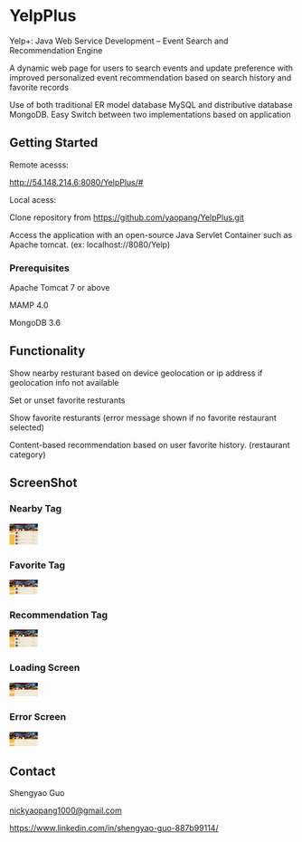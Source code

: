 

# YelpPlus 

Yelp+: Java Web Service Development – Event Search and Recommendation Engine 

A dynamic web page for users to search events and update preference with improved personalized event recommendation based on search history and favorite records 

Use of both traditional ER model database MySQL and distributive database MongoDB. Easy Switch between two implementations based on application 

## Getting Started

Remote acesss:  <br />

http://54.148.214.6:8080/YelpPlus/#

Local acess:<br />

Clone repository from https://github.com/yaopang/YelpPlus.git  <br />

Access the application with an open-source Java Servlet Container such as Apache tomcat. (ex: localhost://8080/Yelp) 

### Prerequisites
Apache Tomcat 7 or above <br />

MAMP 4.0 <br />

MongoDB 3.6

## Functionality

Show nearby resturant based on device geolocation or ip address if geolocation info not available <br />

Set or unset favorite resturants<br />

Show favorite resturants (error message shown if no favorite restaurant selected)<br />

Content-based recommendation based on user favorite history. (restaurant category)


## ScreenShot

### Nearby Tag
<img src="nearby_screenshot.PNG" style="width: 50px;"/>

### Favorite Tag
<img src="fav_screenshot.PNG" style="width: 50px;"/>

### Recommendation Tag
<img src="recomm_screenshot.PNG" style="width: 50px;"/>

### Loading Screen
<img src="loading.PNG" style="width: 50px;"/>

### Error Screen
<img src="error.PNG" style="width: 50px;"/>



 

## Contact

Shengyao Guo

nickyaopang1000@gmail.com

https://www.linkedin.com/in/shengyao-guo-887b99114/


